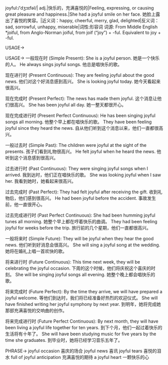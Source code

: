 joyful:/ˈdʒɔɪfəl/| adj.|快乐的，充满喜悦的|Feeling, expressing, or causing great pleasure and happiness.|She had a joyful smile on her face. 她脸上露出了喜悦的笑容。|近义词：happy, cheerful, merry, glad, delighted|反义词：sad, sorrowful, unhappy, miserable|词性:形容词
词源: From Middle English *joiful, from Anglo-Norman joiful, from joif (“joy”) + -ful. Equivalent to joy + -ful.

USAGE->

USAGE->
一般现在时 (Simple Present):
She is a joyful person. 她是一个快乐的人。
He always sings joyful songs. 他总是唱快乐的歌。

现在进行时 (Present Continuous):
They are feeling joyful about the good news.  他们对这个好消息感到高兴。
She is looking joyful today. 她今天看起来很高兴。

现在完成时 (Present Perfect):
The news has made them joyful.  这个消息让他们很高兴。
She has been joyful all day. 她一整天都很开心。

现在完成进行时 (Present Perfect Continuous):
He has been singing joyful songs all morning. 他整个早上都在唱快乐的歌。
They have been feeling joyful since they heard the news.  自从他们听到这个消息以来，他们一直都很高兴。

一般过去时 (Simple Past):
The children were joyful at the sight of the presents.  孩子们看到礼物很高兴。
He felt joyful when he heard the news. 他听到这个消息感到很高兴。

过去进行时 (Past Continuous):
They were singing joyful songs when I arrived.  我到达时，他们正在唱快乐的歌。
She was looking joyful when I saw her. 我看到她时，她看起来很高兴。

过去完成时 (Past Perfect):
They had felt joyful after receiving the gift. 收到礼物后，他们感到很高兴。
He had been joyful before the accident. 事故发生前，他一直很开心。


过去完成进行时 (Past Perfect Continuous):
She had been humming joyful tunes all morning. 她整个早上都在哼着快乐的曲调。
They had been feeling joyful for weeks before the trip.  旅行前的几个星期，他们一直都很高兴。

一般将来时 (Simple Future):
They will be joyful when they hear the good news.  他们听到好消息会很高兴。
She will sing a joyful song at the wedding. 她将在婚礼上唱一首欢快的歌。

将来进行时 (Future Continuous):
This time next week, they will be celebrating the joyful occasion.  下周的这个时候，他们将庆祝这个喜庆的时刻。
She will be singing joyful songs all evening. 她整个晚上都会唱快乐的歌。


将来完成时 (Future Perfect):
By the time they arrive, we will have prepared a joyful welcome.  等他们到达时，我们将已经准备好热烈的欢迎仪式。
She will have finished writing her joyful symphony by next year. 到明年，她将完成她那部充满喜悦的交响曲的创作。

将来完成进行时 (Future Perfect Continuous):
By next month, they will have been living a joyful life together for ten years. 到下个月，他们一起过着快乐的生活将有十年了。
She will have been studying music for five years by the time she graduates. 到毕业时，她将已经学习音乐五年了。


PHRASE->
joyful occasion  喜庆的场合
joyful news  喜讯
joyful tears  喜悦的泪水
full of joyful anticipation 充满喜悦的期待
a joyful heart  一颗快乐的心
